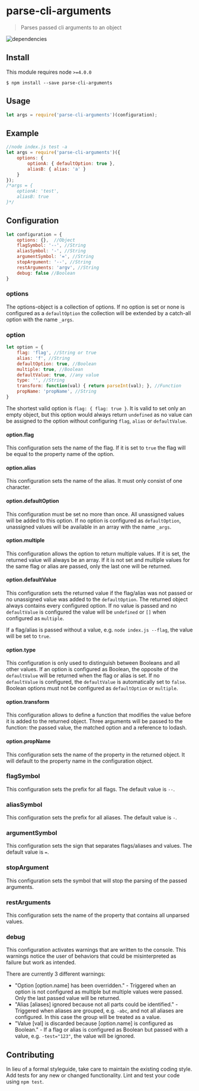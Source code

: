 # parse-cli-arguments

> Parses passed cli arguments to an object

![dependencies](https://david-dm.org/jsfi/parse-cli-arguments.svg)

## Install

This module requires node `>=4.0.0`

```
$ npm install --save parse-cli-arguments
```

## Usage

```js
let args = require('parse-cli-arguments')(configuration);
```

## Example

```js
//node index.js test -a
let args = require('parse-cli-arguments')({
    options: {
        optionA: { defaultOption: true },
        aliasB: { alias: 'a' }
    }
});
/*args = {
    optionA: 'test',
    aliasB: true
}*/
```

## Configuration

```js
let configuration = {
    options: {},  //Object
    flagSymbol: '--', //String
    aliasSymbol: '-', //String
    argumentSymbol: '=', //String
    stopArgument: '--', //String
    restArguments: 'argv', //String
    debug: false //Boolean
}
```

### options

The options-object is a collection of options. If no option is set or none is configured as a `defaultOption` the collection will be extended by a catch-all option with the name `_args`.

### option

```js
let option = {
    flag: 'flag', //String or true
    alias: 'f', //String
    defaultOption: true, //Boolean
    multiple: true, //Boolean
    defaultValue: true, //any value
    type: '', //String
    transform: function(val) { return parseInt(val); }, //Function
    propName: 'propName', //String
}
```

The shortest valid option is `flag: { flag: true }`. It is valid to set only an empty object, but this option would always return `undefined` as no value can be assigned to the option without configuring `flag`, `alias` or `defaultValue`.

#### option.flag

This configuration sets the name of the flag. If it is set to `true` the flag will be equal to the property name of the option.

#### option.alias

This configuration sets the name of the alias. It must only consist of one character.

#### option.defaultOption

This configuration must be set no more than once. All unassigned values will be added to this option. If no option is configured as `defaultOption`, unassigned values will be available in an array with the name `_args`.

#### option.multiple

This configuration allows the option to return multiple values. If it is set, the returned value will always be an array. If it is not set and multiple values for the same flag or alias are passed, only the last one will be returned.

#### option.defaultValue

This configuration sets the returned value if the flag/alias  was not passed or no unassigned value was added to the `defaultOption`. The returned object always contains every configured option. If no value is passed and no `defaultValue` is configured the value will be `undefined` or `[]` when configured as `multiple`.

If a flag/alias is passed without a value, e.g. `node index.js --flag`, the value will be set to `true`.

#### option.type

This configuration is only used to distinguish between Booleans and all other values. If an option is configured as Boolean, the opposite of the `defaultValue` will be returned when the flag or alias is set. If no `defaultValue` is configured, the `defaultValue` is automatically set to `false`. Boolean options must not be configured as `defaultOption` or `multiple`.

#### option.transform

This configuration allows to define a function that modifies the value before it is added to the returned object. Three arguments will be passed to the function: the passed value, the matched option and a reference to lodash.

#### option.propName

This configuration sets the name of the property in the returned object. It will default to the property name in the configuration object.

### flagSymbol

This configuration sets the prefix for all flags. The default value is `--`.

### aliasSymbol

This configuration sets the prefix for all aliases. The default value is `-`.

### argumentSymbol

This configuration sets the sign that separates flags/aliases and values. The default value is `=`.

### stopArgument

This configuration sets the symbol that will stop the parsing of the passed arguments.

### restArguments

This configuration sets the name of the property that contains all unparsed values.

### debug

This configuration activates warnings that are written to the console. This warnings notice the user of behaviors that could be misinterpreted as failure but work as intended.

There are currently 3 different warnings:
- "Option [option.name] has been overridden." - Triggered when an option is not configured as multiple but multiple values were passed. Only the last passed value will be returned.
- "Alias [aliases] ignored because not all parts could be identified." - Triggered when aliases are grouped, e.g. `-abc`, and not all aliases are configured. In this case the group will be treated as a value.
- "Value [val] is discarded because [option.name] is configured as Boolean." - If a flag or alias is configured as Boolean but passed with a value, e.g. `-test="123"`, the value will be ignored.

## Contributing
In lieu of a formal styleguide, take care to maintain the existing coding style. Add tests for any new or changed functionality. Lint and test your code using `npm test`.
